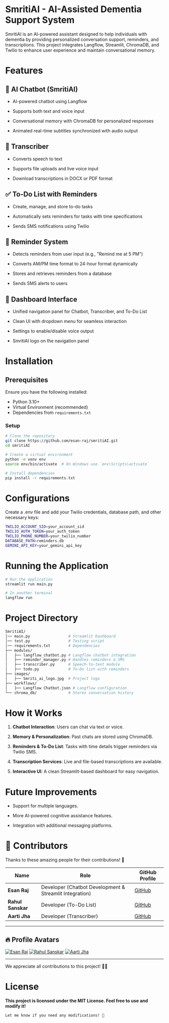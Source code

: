 # SmritiAI - AI-Assisted Dementia Support System

SmritiAI is an AI-powered assistant designed to help individuals with dementia by providing personalized conversation support, reminders, and transcriptions. This project integrates Langflow, Streamlit, ChromaDB, and Twilio to enhance user experience and maintain conversational memory.

# Features

## 🧠 AI Chatbot (SmritiAI)

- AI-powered chatbot using Langflow

- Supports both text and voice input

- Conversational memory with ChromaDB for personalized responses

- Animated real-time subtitles synchronized with audio output

## 📝 Transcriber

- Converts speech to text

- Supports file uploads and live voice input

- Download transcriptions in DOCX or PDF format

## ✅ To-Do List with Reminders

- Create, manage, and store to-do tasks

- Automatically sets reminders for tasks with time specifications

- Sends SMS notifications using Twilio

## 🔔 Reminder System

- Detects reminders from user input (e.g., "Remind me at 5 PM")

- Converts AM/PM time format to 24-hour format dynamically

- Stores and retrieves reminders from a database

- Sends SMS alerts to users

## 📌 Dashboard Interface

- Unified navigation panel for Chatbot, Transcriber, and To-Do List

- Clean UI with dropdown menu for seamless interaction

- Settings to enable/disable voice output

- SmritiAI logo on the navigation panel


# Installation
## Prerequisites
Ensure you have the following installed:
- Python 3.10+
- Virtual Environment (recommended)
- Dependencies from `requirements.txt`

### Setup
```bash
# Clone the repository
git clone https://github.com/esan-raj/smritiAI.git
cd smritiAI

# Create a virtual environment
python -m venv env
source env/bin/activate  # On Windows use `env\Scripts\activate`

# Install dependencies
pip install -r requirements.txt
```
# Configurations
Create a .env file and add your Twilio credentials, database path, and other necessary keys:
```bash
TWILIO_ACCOUNT_SID=your_account_sid
TWILIO_AUTH_TOKEN=your_auth_token
TWILIO_PHONE_NUMBER=your_twilio_number
DATABASE_PATH=reminders.db
GEMINI_API_KEY=your_gemini_api_key
```
# Running the Application
```bash
# Run the application
streamlit run main.py

# In another terminal 
langflow run
```
# Project Directory
```bash
SmritiAI/
│── main.py                 # Streamlit Dashboard
│── test.py                 # Testing script
│── requirements.txt        # Dependencies
├── modules/
│   ├── langflow_chatbot.py # Langflow chatbot integration
│   ├── reminder_manager.py # Handles reminders & SMS
│   ├── transcriber.py      # Speech-to-text module
│   ├── todo.py             # To-Do list with reminders
├── images/
│   ├── Smriti_ai_logo.jpg  # Project logo
├── workflows/
│   ├── Langflow Chatbot.json # Langflow configuration
└── chroma_db/              # Stores conversation history
```
# How it Works
1. **Chatbot Interaction**: Users can chat via text or voice.

2. **Memory & Personalization**: Past chats are stored using ChromaDB.

3. **Reminders & To-Do List**: Tasks with time details trigger reminders via Twilio SMS.

4. **Transcription Services**: Live and file-based transcriptions are available.

5. **Interactive UI**: A clean Streamlit-based dashboard for easy navigation.

# Future Improvements
- Support for multiple languages.

- More AI-powered cognitive assistance features.

- Integration with additional messaging platforms.

# 👥 Contributors

Thanks to these amazing people for their contributions! 🎉  

| Name           | Role                                      | GitHub Profile |
|---------------|------------------------------------------|----------------|
| **Esan Raj**  | Developer (Chatbot Development & Streamlit Integration) | [GitHub](https://github.com/esan-raj) |
| **Rahul Sanskar** | Developer (To-Do List)                  | [GitHub](https://github.com/Rahul-Sanskar) |
| **Aarti Jha** | Developer (Transcriber)                  | [GitHub](https://github.com/RT-Jha) |

---

## 🔥 Profile Avatars

[![Esan Raj](https://github.com/esan-raj.png?size=50)](https://github.com/esan-raj)
[![Rahul Sanskar](https://github.com/Rahul-Sanskar.png?size=50)](https://github.com/Rahul-Sanskar)
[![Aarti Jha](https://github.com/RT-Jha.png?size=50)](https://github.com/RT-Jha)

---

We appreciate all contributions to this project! 🚀✨


# License
**This project is licensed under the MIT License. Feel free to use and modify it!**

```bash
Let me know if you need any modifications! 🚀
